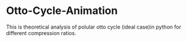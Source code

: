 # Otto-Cycle-Animation
This is theoretical analysis of polular otto cycle (ideal case)in python for different compression ratios.
